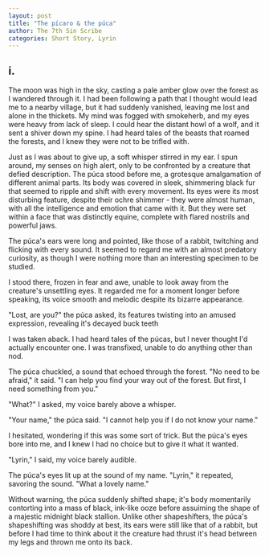 ```yaml
---
layout: post
title: "The pícaro & the púca"
author: The 7th Sin Scribe
categories: Short Story, Lyrin
---
```


## i. 

The moon was high in the sky, casting a pale amber glow over the forest as I wandered through it. I had been following a path that I thought would lead me to a nearby village, but it had suddenly vanished, leaving me lost and alone in the thickets. My mind was fogged with smokeherb, and my eyes were heavy from lack of sleep. I could hear the distant howl of a wolf, and it sent a shiver down my spine. I had heard tales of the beasts that roamed the forests, and I knew they were not to be trifled with.

Just as I was about to give up, a soft whisper stirred in my ear. I spun around, my senses on high alert, only to be confronted by a creature that defied description. The púca stood before me, a grotesque amalgamation of different animal parts. Its body was covered in sleek, shimmering black fur that seemed to ripple and shift with every movement. Its eyes were its most disturbing feature, despite their ochre shimmer - they were almost human, with all the intelligence and emotion that came with it. But they were set within a face that was distinctly equine, complete with flared nostrils and powerful jaws.

The púca's ears were long and pointed, like those of a rabbit, twitching and flicking with every sound. It seemed to regard me with an almost predatory curiosity, as though I were nothing more than an interesting specimen to be studied.

I stood there, frozen in fear and awe, unable to look away from the creature's unsettling eyes. It regarded me for a moment longer before speaking, its voice smooth and melodic despite its bizarre appearance.

"Lost, are you?" the púca asked, its features twisting into an amused expression, revealing it's decayed buck teeth

I was taken aback. I had heard tales of the púcas, but I never thought I'd actually encounter one. I was transfixed, unable to do anything other than nod.

The púca chuckled, a sound that echoed through the forest. "No need to be afraid," it said. "I can help you find your way out of the forest. But first, I need something from you."

"What?" I asked, my voice barely above a whisper.

"Your name," the púca said. "I cannot help you if I do not know your name."

I hesitated, wondering if this was some sort of trick. But the púca's eyes bore into me, and I knew I had no choice but to give it what it wanted.

"Lyrin," I said, my voice barely audible.

The púca's eyes lit up at the sound of my name. "Lyrin," it repeated, savoring the sound. "What a lovely name."

Without warning, the púca suddenly shifted shape; it's body momentarily contorting into a mass of black, ink-like ooze before assuiming the shape of a majestic midnight black stallion. Unlike other shapeshifters, the púca's shapeshifting was shoddy at best, its ears were still like that of a rabbit, but before I had time to think about it the creature had thrust it's head between my legs and thrown me onto its back. 

